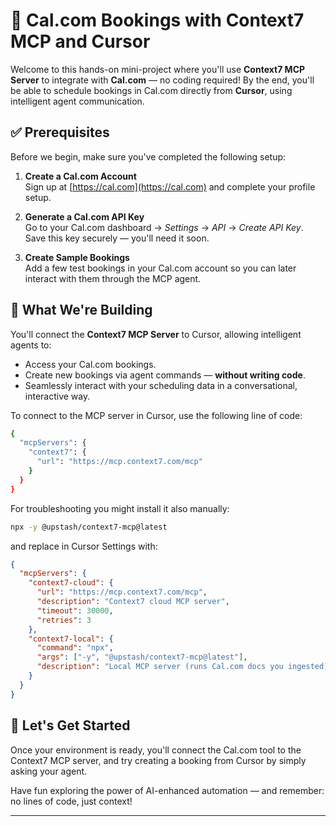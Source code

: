 # 📅 Cal.com Bookings with Context7 MCP and Cursor

Welcome to this hands-on mini-project where you'll use **Context7 MCP Server** to integrate with **Cal.com** — no coding required! By the end, you'll be able to schedule bookings in Cal.com directly from **Cursor**, using intelligent agent communication.

## ✅ Prerequisites

Before we begin, make sure you've completed the following setup:

1. **Create a Cal.com Account**  
   Sign up at [https://cal.com](https://cal.com) and complete your profile setup.

2. **Generate a Cal.com API Key**  
   Go to your Cal.com dashboard → *Settings* → *API* → *Create API Key*.  
   Save this key securely — you'll need it soon.

3. **Create Sample Bookings**  
   Add a few test bookings in your Cal.com account so you can later interact with them through the MCP agent.

## 🔌 What We're Building

You'll connect the **Context7 MCP Server** to Cursor, allowing intelligent agents to:

- Access your Cal.com bookings.
- Create new bookings via agent commands — **without writing code**.
- Seamlessly interact with your scheduling data in a conversational, interactive way.

To connect to the MCP server in Cursor, use the following line of code:

```bash
{
  "mcpServers": {
    "context7": {
      "url": "https://mcp.context7.com/mcp"
    }
  }
}
```

For troubleshooting you might install it also manually:

```bash
npx -y @upstash/context7-mcp@latest
```

and replace in Cursor Settings with:

```json
{
  "mcpServers": {
    "context7-cloud": {
      "url": "https://mcp.context7.com/mcp",
      "description": "Context7 cloud MCP server",
      "timeout": 30000,
      "retries": 3
    },
    "context7-local": {
      "command": "npx",
      "args": ["-y", "@upstash/context7-mcp@latest"],
      "description": "Local MCP server (runs Cal.com docs you ingested)"
    }
  }
}
```

## 🚀 Let's Get Started

Once your environment is ready, you'll connect the Cal.com tool to the Context7 MCP server, and try creating a booking from Cursor by simply asking your agent.

Have fun exploring the power of AI-enhanced automation — and remember: no lines of code, just context!

---
